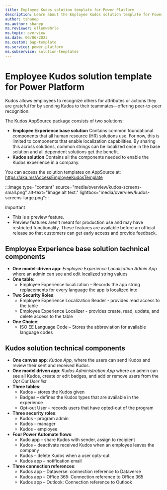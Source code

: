 ```yaml
---
title: Employee Kudos solution template for Power Platform
description: Learn about the Employee Kudos solution template for Power Platform.
author: tshanep
ms.author: shanep
ms.reviewer: ellenwehrle
ms.topic: overview
ms.date: 06/06/2023
ms.custom: bap-template
ms.service: power-platform
ms.subservice: solution-templates
---
```


# Employee Kudos solution template for Power Platform

Kudos allows employees to recognize others for attributes or actions they are grateful for by sending Kudos to their teammates—offering peer-to-peer recognition.

The Kudos AppSource package consists of two solutions:

- **Employee Experience base solution** Contains common foundational components that all human resource (HR) solutions use. For now, this is limited to components that enable localization capabilities. By sharing this across solutions, common strings can be localized once in the base solution and all dependent solutions get the benefit.
- **Kudos solution** Contains all the components needed to enable the Kudos experience in a company.

You can access the solution templates on AppSource at: <https://aka.ms/AccessEmployeeKudosTemplate>

:::image type="content" source="media/overview/kudos-screens-small.png" alt-text="Image alt text." lightbox="media/overview/kudos-screens-large.png":::

> [!IMPORTANT]
>
> - This is a preview feature.
> - Preview features aren't meant for production use and may have restricted functionality. These features are available before an official release so that customers can get early access and provide feedback.

## Employee Experience base solution technical components

- **One model-driven app**: _Employee Experience Localization Admin App_ where an admin can see and edit localized string values
- **One table**:
  - Employee Experience localization – Records the app string replacements for every language the app is localized into
- **Two Security Roles**:
  - Employee Experience Localization Reader - provides read access to the table
  - Employee Experience Localizer - provides create, read, update, and delete access to the table
- **One Choice**:
  - ISO EE Language Code – Stores the abbreviation for available language codes

## Kudos solution technical components

- **One canvas app**: _Kudos App_, where the users can send Kudos and review their sent and received Kudos.
- **One model driven app**: _Kudos Administration App_ where an admin can see all Kudos, create or edit badges, and add or remove users from the _Opt Out User list_
- **Three tables**:
  - Kudos – stores the Kudos given
  - Badges – defines the Kudos types that are available in the experience
  - Opt-out User – records users that have opted-out of the program
- **Three security roles**:
  - Kudos - program admin
  - Kudos - manager
  - Kudos - employee
- **Four Power Automate flows**:
  - Kudo app – share Kudos with sender, assign to recipient
  - Kudos – deactivate received Kudos when an employee leaves the company
  - Kudos – delete Kudos when a user opts-out
  - Kudos app – notification email
- **Three connection references**:
  - Kudos app – Dataverse: connection reference to Dataverse
  - Kudos app – Office 365: Connection reference to Office 365
  - Kudos app – Outlook: Connection reference to Outlook
